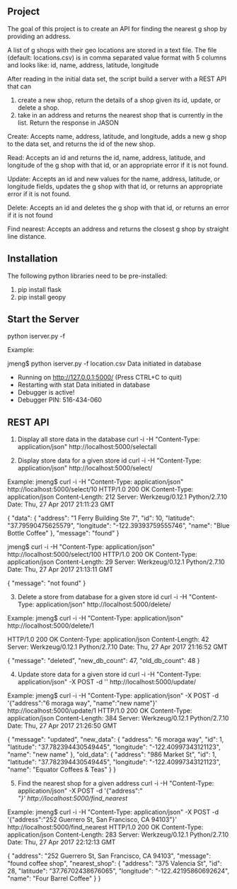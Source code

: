 ## Project

The goal of this project is to create an API for finding the nearest g shop by providing an
address.

A list of g shops with their geo locations are stored in a text file. The file (default: locations.csv) is in comma separated value format with 5 columns and looks like:
id, name, address, latitude, longitude

After reading in the initial data set, the script build a server with a REST API that can 
1) create a new shop, return the details of a shop given its id, update, or delete a shop. 
2) take in an address and returns the nearest shop that is currently in the list. 
Return the response in JASON

Create:
Accepts name, address, latitude, and longitude, adds a new g shop to the data set, and returns the id of the new  shop.

Read:
Accepts an id and returns the id, name, address, latitude, and longitude of the g shop with that id, or an appropriate error if it is not found.

Update:
Accepts an id and new values for the name, address, latitude, or longitude fields, updates the g shop with that id, or returns an appropriate error if it is not found.

Delete:
Accepts an id and deletes the g shop with that id, or returns an error if it is not found

Find nearest:
Accepts an address and returns the closest g shop by straight line distance.

## Installation

The following python libraries need to be pre-installed:
1. pip install flask
2. pip install geopy

## Start the Server

python iserver.py -f <text-file-with-store-information>

Example:

jmeng$ python iserver.py -f location.csv
Data initiated in database
 * Running on http://127.0.0.1:5000/ (Press CTRL+C to quit)
 * Restarting with stat
Data initiated in database
 * Debugger is active!
 * Debugger PIN: 516-434-060


## REST API

1) Display all store data in the database
curl -i -H "Content-Type: application/json" http://localhost:5000/selectall

2) Display store data for a given store id
curl -i -H "Content-Type: application/json" http://localhost:5000/select/<store-id>

Example:
jmeng$ curl -i -H "Content-Type: application/json" http://localhost:5000/select/10
HTTP/1.0 200 OK
Content-Type: application/json
Content-Length: 212
Server: Werkzeug/0.12.1 Python/2.7.10
Date: Thu, 27 Apr 2017 21:11:23 GMT

{
  "data": {
    "address": "1 Ferry Building Ste 7", 
    "id": 10, 
    "latitude": "37.79590475625579", 
    "longitude": "-122.39393759555746", 
    "name": "Blue Bottle Coffee"
  }, 
  "message": "found"
}

jmeng$ curl -i -H "Content-Type: application/json" http://localhost:5000/select/100
HTTP/1.0 200 OK
Content-Type: application/json
Content-Length: 29
Server: Werkzeug/0.12.1 Python/2.7.10
Date: Thu, 27 Apr 2017 21:13:11 GMT

{
  "message": "not found"
}

3) Delete a store from database for a given store id
curl -i -H "Content-Type: application/json" http://localhost:5000/delete/<store-id>

Example:
jmeng$ curl -i -H "Content-Type: application/json" http://localhost:5000/delete/1

HTTP/1.0 200 OK
Content-Type: application/json
Content-Length: 42
Server: Werkzeug/0.12.1 Python/2.7.10
Date: Thu, 27 Apr 2017 21:16:52 GMT

{
  "message": "deleted",
  "new_db_count": 47, 
  "old_db_count": 48
}

4) Update store data for a given store id
curl -i -H "Content-Type: application/json" -X POST -d '<store-data-in-json>' http://localhost:5000/update/<store-id>

Example:
jmeng$ curl -i -H "Content-Type: application/json" -X POST -d '{"address":"6 moraga way", "name":"new name"}' http://localhost:5000/update/1
HTTP/1.0 200 OK
Content-Type: application/json
Content-Length: 384
Server: Werkzeug/0.12.1 Python/2.7.10
Date: Thu, 27 Apr 2017 21:26:50 GMT

{
  "message": "updated", 
  "new_data": {
    "address": "6 moraga way", 
    "id": 1, 
    "latitude": "37.782394430549445", 
    "longitude": "-122.40997343121123", 
    "name": "new name"
  }, 
  "old_data": {
    "address": "986 Market St", 
    "id": 1, 
    "latitude": "37.782394430549445", 
    "longitude": "-122.40997343121123", 
    "name": "Equator Coffees & Teas"
  }
}

5) Find the nearest shop for a given address
curl -i -H "Content-Type: application/json" -X POST -d '{"address":"<address>"}' http://localhost:5000/find_nearest

Example:
jmeng$ curl -i -H "Content-Type: application/json" -X POST -d '{"address":"252 Guerrero St, San Francisco, CA 94103"}' http://localhost:5000/find_nearest
HTTP/1.0 200 OK
Content-Type: application/json
Content-Length: 283
Server: Werkzeug/0.12.1 Python/2.7.10
Date: Thu, 27 Apr 2017 22:12:13 GMT

{
  "address": "252 Guerrero St, San Francisco, CA 94103", 
  "message": "found coffee shop", 
  "nearest_shop": {
    "address": "375 Valencia St", 
    "id": 28, 
    "latitude": "37.76702438676065", 
    "longitude": "-122.42195860692624", 
    "name": "Four Barrel Coffee"
  }
}

